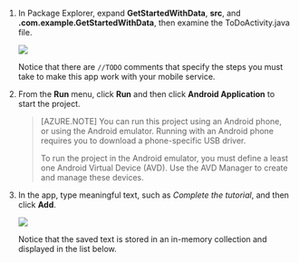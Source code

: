 ﻿1. In Package Explorer, expand **GetStartedWithData**, **src**, and **.com.example.GetStartedWithData**, then examine the ToDoActivity.java file.

   	![](./media/download-android-sample-code/mobile-eclipse-project.png)

   	Notice that there are `//TODO` comments that specify the steps you must take to make this app work with your mobile service.

2. From the **Run** menu, click **Run** and then click **Android Application** to start the project.

	> [AZURE.NOTE] You can run this project using an Android phone, or using the Android emulator. Running with an Android phone  requires you to download a phone-specific USB driver.
	>
	> To run the project in the Android emulator, you must define a least one Android Virtual Device (AVD). Use the AVD Manager to create and manage these devices.

3. In the app, type meaningful text, such as _Complete the tutorial_, and then click **Add**.

   	![](./media/download-android-sample-code/mobile-quickstart-startup-android.png)

   	Notice that the saved text is stored in an in-memory collection and displayed in the list below.